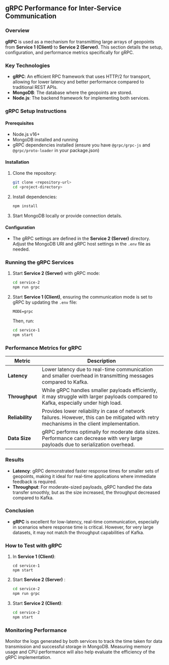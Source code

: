 ## gRPC Performance for Inter-Service Communication

### Overview

**gRPC** is used as a mechanism for transmitting large arrays of geopoints from **Service 1 (Client)** to **Service 2 (Server)**. This section details the setup, configuration, and performance metrics specifically for gRPC.

### Key Technologies

- **gRPC**: An efficient RPC framework that uses HTTP/2 for transport, allowing for lower latency and better performance compared to traditional REST APIs.
- **MongoDB**: The database where the geopoints are stored.
- **Node.js**: The backend framework for implementing both services.

### gRPC Setup Instructions

#### Prerequisites

- Node.js v16+
- MongoDB installed and running
- gRPC dependencies installed (ensure you have `@grpc/grpc-js` and `@grpc/proto-loader` in your package.json)

#### Installation

1. Clone the repository:

   ```bash
   git clone <repository-url>
   cd <project-directory>
   ```

2. Install dependencies:

   ```bash
   npm install
   ```

3. Start MongoDB locally or provide connection details.

#### Configuration

- The gRPC settings are defined in the **Service 2 (Server)** directory. Adjust the MongoDB URI and gRPC host settings in the `.env` file as needed.

### Running the gRPC Services

1. Start **Service 2 (Server)** with gRPC mode:

   ```bash
   cd service-2
   npm run grpc
   ```

2. Start **Service 1 (Client)**, ensuring the communication mode is set to gRPC by updating the `.env` file:

   ```
   MODE=grpc
   ```

   Then, run:

   ```bash
   cd service-1
   npm start
   ```

### Performance Metrics for gRPC

| Metric          | Description                                                                                                                                |
| --------------- | ------------------------------------------------------------------------------------------------------------------------------------------ |
| **Latency**     | Lower latency due to real-time communication and smaller overhead in transmitting messages compared to Kafka.                              |
| **Throughput**  | While gRPC handles smaller payloads efficiently, it may struggle with larger payloads compared to Kafka, especially under high load.       |
| **Reliability** | Provides lower reliability in case of network failures. However, this can be mitigated with retry mechanisms in the client implementation. |
| **Data Size**   | gRPC performs optimally for moderate data sizes. Performance can decrease with very large payloads due to serialization overhead.          |

### Results

- **Latency**: gRPC demonstrated faster response times for smaller sets of geopoints, making it ideal for real-time applications where immediate feedback is required.
- **Throughput**: For moderate-sized payloads, gRPC handled the data transfer smoothly, but as the size increased, the throughput decreased compared to Kafka.

### Conclusion

- **gRPC** is excellent for low-latency, real-time communication, especially in scenarios where response time is critical. However, for very large datasets, it may not match the throughput capabilities of Kafka.

### How to Test with gRPC

1. In **Service 1 (Client)**:

   ```
   cd service-1
   npm start
   ```

2. Start **Service 2 (Server)** :

   ```bash
   cd service-2
   npm run grpc
   ```

3. Start **Service 2 (Client)**:

   ```bash
   cd service-2
   npm start
   ```

### Monitoring Performance

Monitor the logs generated by both services to track the time taken for data transmission and successful storage in MongoDB. Measuring memory usage and CPU performance will also help evaluate the efficiency of the gRPC implementation.

